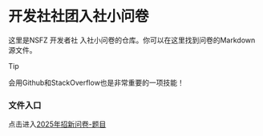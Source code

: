 # 开发社社团入社小问卷

这里是NSFZ 开发者社 入社小问卷的仓库。你可以在这里找到问卷的Markdown源文件。

>[!TIP]
>会用Github和StackOverflow也是非常重要的一项技能！

### 文件入口

点击进入[2025年招新问卷-题目](入社问卷大集合/入社问卷-2025.md)
